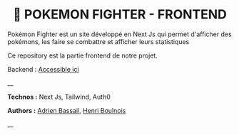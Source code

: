 <h1 align="center"> 🔴 POKEMON FIGHTER - FRONTEND</h1>

Pokémon Fighter est un site développé en Next Js qui permet d'afficher des pokémons, les faire se combattre et afficher leurs statistiques

Ce repository est la partie frontend de notre projet. 

Backend  : [Accessible ici](https://github.com/cybe-m1/Pokemons_Backend_PPC)

__

**Technos :** Next Js, Tailwind, Auth0

**Authors :** [Adrien Bassail](https://github.com/Adrien-Ba), [Henri Boulnois](https://github.com/HenriBoulnois)

__

